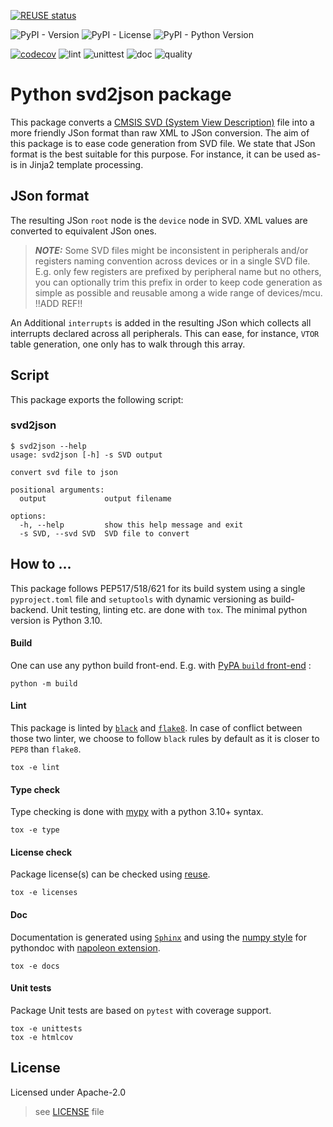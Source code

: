 <!--
SPDX-FileCopyrightText: 2024 Ledger SAS
SPDX-License-Identifier: Apache-2.0
-->

[![REUSE status](https://api.reuse.software/badge/github.com/outpost-os/python-svd2json)](https://api.reuse.software/info/github.com/outpost-os/python-Rsvd2json)

![PyPI - Version](https://img.shields.io/pypi/v/svd2json)
![PyPI - License](https://img.shields.io/pypi/l/svd2json)
![PyPI - Python Version](https://img.shields.io/pypi/pyversions/svd2json)

[![codecov](https://codecov.io/gh/outpost-os/python-svd2json/graph/badge.svg?token=H6VZ47MTRN)](https://codecov.io/gh/outpost-os/python-svd2json)
![lint](https://github.com/outpost-os/python-svd2json/actions/workflows/lint.yml/badge.svg)
![unittest](https://github.com/outpost-os/python-svd2json/actions/workflows/unittest.yml/badge.svg)
![doc](https://github.com/outpost-os/python-svd2json/actions/workflows/doc.yml/badge.svg)
![quality](https://github.com/outpost-os/python-svd2json/actions/workflows/quality.yml/badge.svg)

# Python svd2json package

This package converts a [CMSIS SVD (System View Description)](https://arm-software.github.io/CMSIS_5/SVD/html/index.html) file into a more friendly JSon format than raw XML to JSon conversion.
The aim of this package is to ease code generation from SVD file. We state that JSon format is the
best suitable for this purpose. For instance, it can be used as-is in Jinja2 template processing.

## JSon format

The resulting JSon `root` node is the `device` node in SVD.
XML values are converted to equivalent JSon ones.

> **_NOTE:_** Some SVD files might be inconsistent in peripherals and/or registers naming convention across devices or in a single SVD file. E.g. only few registers are prefixed by peripheral name but no others, you can optionally trim this prefix in order to keep code generation as simple as possible and reusable among a wide range of devices/mcu. !!ADD REF!!

An Additional `interrupts` is added in the resulting JSon which collects all interrupts declared across all peripherals. This can ease, for instance, `VTOR` table generation, one only has to walk through this array.

## Script
This package exports the following script:
### svd2json
```console
$ svd2json --help
usage: svd2json [-h] -s SVD output

convert svd file to json

positional arguments:
  output             output filename

options:
  -h, --help         show this help message and exit
  -s SVD, --svd SVD  SVD file to convert
```

## How to ...
This package follows PEP517/518/621 for its build system using a single `pyproject.toml` file and `setuptools` with dynamic versioning as build-backend. Unit testing, linting etc. are done with `tox`.
The minimal python version is Python 3.10.

#### Build
One can use any python build front-end. E.g. with [PyPA `build` front-end](https://github.com/pypa/build) :

```console
python -m build
```

#### Lint
This package is linted by [`black`](https://black.readthedocs.io/en/stable/) and [`flake8`](https://flake8.pycqa.org/en/latest/). In case of conflict between those two linter, we choose to follow `black` rules by default as it is closer to `PEP8` than `flake8`.

```console
tox -e lint
```

#### Type check
Type checking is done with [mypy](https://mypy-lang.org/) with a python 3.10+ syntax.

```console
tox -e type
```

#### License check
Package license(s) can be checked using [reuse](https://reuse.software/).

```
tox -e licenses
```

#### Doc
Documentation is generated using [`Sphinx`](https://www.sphinx-doc.org/en/master/index.html) and using
the [numpy style](https://numpydoc.readthedocs.io/en/latest/format.html) for pythondoc with [napoleon extension](https://www.sphinx-doc.org/en/master/usage/extensions/napoleon.html).

```console
tox -e docs
```

#### Unit tests
Package Unit tests are based on `pytest` with coverage support.

```console
tox -e unittests
tox -e htmlcov
```

## License
Licensed under Apache-2.0

> see [LICENSE](LICENSES/Apache-2.0.txt) file
